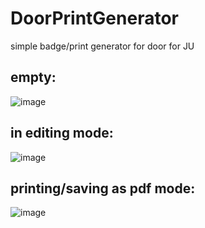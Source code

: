 # DoorPrintGenerator

simple badge/print generator for door for JU 

## empty:
![image](https://github.com/Gochad/DoorPrintGenerator/assets/108567276/2a3875ec-cc5e-4ac7-b703-eaa40545ef1d)

## in editing mode:
![image](https://github.com/Gochad/DoorPrintGenerator/assets/108567276/eed70794-6761-469f-a675-029202060a87)

## printing/saving as pdf mode:
![image](https://github.com/Gochad/DoorPrintGenerator/assets/108567276/3d46e73c-4b7e-4b64-8bd7-00d02e036515)


